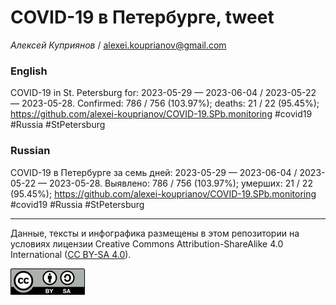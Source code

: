 COVID-19 в Петербурге, tweet
============================

*Алексей Куприянов* /
<a href="mailto:alexei.kouprianov@gmail.com" class="email">alexei.kouprianov@gmail.com</a>

### English

<!-- COVID-19 in St. Petersburg for: 2023-05-29 --- 2023-06-04 / 2023-05-22 --- 2023-05-28. Сonfirmed: 786 / 756 (103.97%); hospitalized:  /   (); deaths: 21 / 22 (95.45%); https://github.com/alexei-kouprianov/COVID-19.SPb.monitoring #covid19 #Russia #StPetersburg -->

COVID-19 in St. Petersburg for: 2023-05-29 — 2023-06-04 / 2023-05-22 —
2023-05-28. Сonfirmed: 786 / 756 (103.97%); deaths: 21 / 22 (95.45%);
<a href="https://github.com/alexei-kouprianov/COVID-19.SPb.monitoring" class="uri">https://github.com/alexei-kouprianov/COVID-19.SPb.monitoring</a>
\#covid19 \#Russia \#StPetersburg

### Russian

<!-- COVID-19 в Петербурге за семь дней: 2023-05-29 --- 2023-06-04 / 2023-05-22 --- 2023-05-28. Выявлено: 786 / 756 (103.97%); госпитализировано:  /   (); умерших: 21 / 22 (95.45%); https://github.com/alexei-kouprianov/COVID-19.SPb.monitoring #covid19 #Russia #StPetersburg -->

COVID-19 в Петербурге за семь дней: 2023-05-29 — 2023-06-04 / 2023-05-22
— 2023-05-28. Выявлено: 786 / 756 (103.97%); умерших: 21 / 22 (95.45%);
<a href="https://github.com/alexei-kouprianov/COVID-19.SPb.monitoring" class="uri">https://github.com/alexei-kouprianov/COVID-19.SPb.monitoring</a>
\#covid19 \#Russia \#StPetersburg

------------------------------------------------------------------------

Данные, тексты и инфографика размещены в этом репозитории на условиях
лицензии Creative Commons Attribution-ShareAlike 4.0 International ([CC
BY-SA 4.0](https://creativecommons.org/licenses/by-sa/4.0/)).

![](../misc/CC-BY-SA-icon.png "CC-BY-SA")
